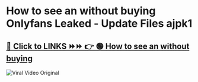 
 # How to see an without buying Onlyfans Leaked - Update Files ajpk1

## <h2><a href="https://clipsfans.com/How_to_see_an_without_buying&ref=git">🔗 Click to LINKS ⏩⏩ 👉 🟢 How to see an without buying </a></h2>

<a href="https://clipsfans.com/How_to_see_an_without_buying&ref=git" rel="nofollow" data-target="animated-image.originalLink"><img src="https://i.ibb.co.com/xMMVF88/686577567.gif" alt="Viral Video Original" style="max-width: 100%; display: inline-block;" data-target="animated-image.originalImage"></a>


